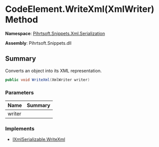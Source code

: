 # CodeElement\.WriteXml\(XmlWriter\) Method

**Namespace**: [Pihrtsoft.Snippets.Xml.Serialization](../../README.md)

**Assembly**: Pihrtsoft\.Snippets\.dll

## Summary

Converts an object into its XML representation\.

```csharp
public void WriteXml(XmlWriter writer)
```

### Parameters

| Name | Summary |
| ---- | ------- |
| writer | |

### Implements

* [IXmlSerializable.WriteXml](https://docs.microsoft.com/en-us/dotnet/api/system.xml.serialization.ixmlserializable.writexml)
